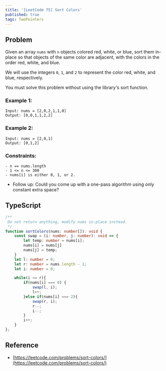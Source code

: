 ```yaml
---
title: '[LeetCode 75] Sort Colors'
published: true
tags: TwoPointers
---
```


## Problem

Given an array `nums` with `n` objects colored red, white, or blue, sort them
in-place so that objects of the same color are adjacent, with the colors in the
order red, white, and blue.

We will use the integers `0`, `1`, and `2` to represent the color red, white, and blue, respectively.

You must solve this problem without using the library's sort function.

### Example 1:

```
Input: nums = [2,0,2,1,1,0]
Output: [0,0,1,1,2,2]
```

### Example 2:

```
Input: nums = [2,0,1]
Output: [0,1,2]
```
 
### Constraints:

```
- n == nums.length
- 1 <= n <= 300
- nums[i] is either 0, 1, or 2.
```

- Follow up: Could you come up with a one-pass algorithm using only constant extra space?

## TypeScript

```TypeScript
/**
 Do not return anything, modify nums in-place instead.
 */
function sortColors(nums: number[]): void {
    const swap = (i: number, j: number): void => {
        let temp: number = nums[i];
        nums[i] = nums[j]
        nums[j] = temp;
    }
    let l: number = 0;
    let r: number = nums.length - 1;
    let i: number = 0;

    while(i <= r){
        if(nums[i] === 0) {
            swap(l, i);
            l++;
        }else if(nums[i] === 2){
            swap(r, i);
            r--;
            i--;
        }
        i++;
    }
};
```

## Reference

- [https://leetcode.com/problems/sort-colors/](https://leetcode.com/problems/sort-colors/)